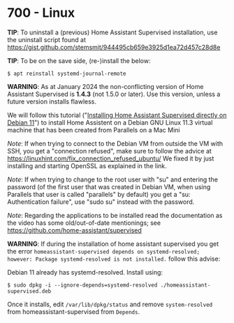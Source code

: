 # 700 - Linux

**TIP**: To uninstall a (previous) Home Assistant Supervised installation, use the uninstall script found at https://gist.github.com/stemsmit/944495cb659e3925d1ea72d457c28d8e

**TIP**: To be on the save side, (re-)install the below:

```
$ apt reinstall systemd-journal-remote
```

**WARNING**: As at January 2024 the non-conflicting version of Home Assistant Supervised is **1.4.3** (not 1.5.0 or later). Use this version, unless a future version installs flawless.

We will follow this tutorial ("[Installing Home Assistant Supervised directly on Debian 11](https://www.youtube.com/watch?v=ivBPS5-zi04)") to install Home Assistent on a Debian GNU Linux 11.3 virtual machine that has been created from Parallels on a Mac Mini

*Note*: If when trying to connect to the Debian VM from outside the VM with SSH, you get a "connection refused", make sure to follow the advice at https://linuxhint.com/fix_connection_refused_ubuntu/ We fixed it by just installing and starting OpenSSL as explained in the link.

*Note*: If when trying to change to the root user with "su" and entering the password (of the first user that was created in Debian VM, when using Parallels that user is called "parallels" by default) you get a "su: Authentication failure", use "sudo su" instead with the password.

*Note*: Regarding the applications to be installed read the documentation as the video has some old/out-of-date mentionings; see https://github.com/home-assistant/supervised

**WARNING**: If during the installation of home assistant supervised you get the error ```homeassistant-supervised depends on systemd-resolved; however: Package systemd-resolved is not installed.``` follow this advise:

Debian 11 already has systemd-resolved. Install using:

```
$ sudo dpkg -i --ignore-depends=systemd-resolved ./homeassistant-supervised.deb
```

Once it installs, edit ```/var/lib/dpkg/status``` and remove ```system-resolved``` from homeassistant-supervised from ```Depends```.
